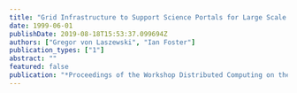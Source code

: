 ```yaml
---
title: "Grid Infrastructure to Support Science Portals for Large Scale Instruments"
date: 1999-06-01
publishDate: 2019-08-18T15:53:37.099694Z
authors: ["Gregor von Laszewski", "Ian Foster"]
publication_types: ["1"]
abstract: ""
featured: false
publication: "*Proceedings of the Workshop Distributed Computing on the Web (DCW)*"
---
```


